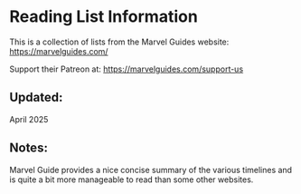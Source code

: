 # Reading List Information
This is a collection of lists from the Marvel Guides website:
https://marvelguides.com/

Support their Patreon at: 
https://marvelguides.com/support-us

## Updated:
April 2025

## Notes:
Marvel Guide provides a nice concise summary of the various timelines and is quite a bit more manageable to read than some other websites.
